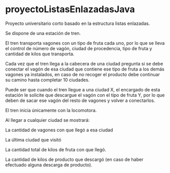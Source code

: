 # proyectoListasEnlazadasJava
Proyecto universitario corto basado en la estructura listas enlazadas.

Se dispone de una estación de tren.

El tren transporta vagones con un tipo de fruta cada uno, por lo que se lleva el control de número de vagón, ciudad de procedencia, tipo de fruta y cantidad de kilos que transporta. 

Cada vez que el tren llega a la cabecera de una ciudad pregunta si se debe conectar el vagón de esa ciudad que contiene ese tipo de fruta a los demás vagones ya instalados, en caso de no recoger el producto debe continuar su camino hasta completar 10 ciudades. 

Puede ser que cuando el tren llegue a una ciudad X, el encargado de esta estación le solicite que descargue el vagón con el tipo de fruta Y, por lo que deben de sacar ese vagón del resto de vagones y volver a conectarlos.

El tren inicia únicamente con la locomotora. 

Al llegar a cualquier ciudad se mostrará:

La cantidad de vagones con que llegó a esa ciudad 

La última ciudad que visitó 

La cantidad total de kilos de fruta con que llegó. 

La cantidad de kilos de producto que descargó (en caso de haber efectuado alguna descarga de producto). 
